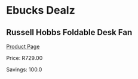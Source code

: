 
# Ebucks Dealz
## Russell Hobbs Foldable Desk Fan
[Product Page](https://www.ebucks.com/web/shop/productSelected.do?prodId=1142118250&catId=704982758)

Price: R729.00

Savings: 100.0


	